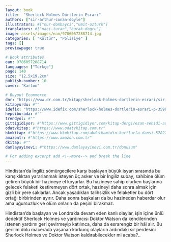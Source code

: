 ```yaml
---
layout: book
title:  "Sherlock Holmes Dörtlerin Esrarı"
authors: ["sir-arthur-conan-doyle"]
illustrators: #["nur-dombayci","umit-ozturk"]
translators: #["naci-turan","burak-dogru"]
image: assets/images/ean/9786057288714.jpg
categories: [ "Kültür", "Polisiye" ]
tags: []
previewpage: true

# Book attributes
ean: 9786057288714
languages: ["Türkçe"]
page: 140
size: "12,5x19.2cm"
publish-number: 10
cover: "Karton"

# Buyout Ecommerce
dnr: "https://www.dr.com.tr/kitap/sherlock-holmes-dortlerin-esrari/sir-arthur-conan-doyle/cocuk-ve-genclik/genclik-10-yas/roman-oyku/urunno=0002023592001"
kitapyurdu: #""
idefix: "https://www.idefix.com/sherlock-holmes-dortlerin-esrari-p-359903?vendorId=3"
hepsiburada: #""
trendyol: #""
gittigidiyor: #"https://www.gittigidiyor.com/kitap-dergi/ezan-sehidi-adnan-menderes_pdp_732728793"
odatvkitap: #"https://www.odatvkitap.com.tr"
bkmkitap: #"https://www.bkmkitap.com/abdulhamidin-kurtlarla-dansi-578226"
amazontr: #"https://www.amazon.com.tr"
dkitap: #""
damlayayinevi: #"https://www.damlayayinevi.com.tr/donusum"

# For adding excerpt add <!--more--> and break the line
---
```

Hindistan’da İngiliz sömürgecilere karşı başlayan büyük isyan sırasında bu karışıklıktan yararlanmak isteyen üç asker ve bir İngiliz subay, sahibine ölüm getiren büyük bir hazineye el koyarlar. Bu hazineye sahip olurken başlarına gelecek felaketi kestiremeyen dört ortak, hazineyi daha sonra almak için gizli bir yere saklarlar. Ancak yaşadıkları talihsizlik ve felaketler bu dört ortağı birbirinden ayırır. Daha sonra başkaları da bu hazineden haberdar olur ama uğursuzluk ve ölüm onların da peşini bırakmaz.

Hindistan’da başlayan ve Londra’da devam eden kanlı olaylar, işin içine ünlü dedektif Sherlock Holmes ve yardımcısı Doktor Watson da kendilerinden istenen yardımı geri çevirmeyip katılınca, daha da esrarengiz bir hâl alır. Bu gerilim dolu macerada yaşanan korkunç olayların ardındaki sır perdesini Sherlock Holmes ve Doktor Watson kaldırabilecekler mi acaba?..


<!--more--> 